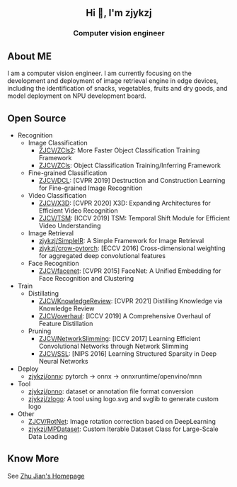 
<h2 align="center">Hi 👋, I'm zjykzj</h2>
<h3 align="center">Computer vision engineer</h3>

## About ME

I am a computer vision engineer. I am currently focusing on the development and deployment of image retrieval engine in edge devices, including the identification of snacks, vegetables, fruits and dry goods, and model deployment on NPU development board.

## Open Source

* Recognition
  * Image Classification
    * [ ZJCV/ZCls2](https://github.com/ZJCV/ZCls2): More Faster Object Classification Training Framework
    * [ ZJCV/ZCls](https://github.com/ZJCV/ZCls): Object Classification Training/Inferring Framework
  * Fine-grained Classification
    * [ ZJCV/DCL](https://github.com/ZJCV/DCL): [CVPR 2019] Destruction and Construction Learning for Fine-grained Image Recognition
  * Video Classification
    * [ZJCV/X3D](https://github.com/ZJCV/X3D): [CVPR 2020] X3D: Expanding Architectures for Efficient Video Recognition
    * [ZJCV/TSM](https://github.com/ZJCV/TSM): [ICCV 2019] TSM: Temporal Shift Module for Efficient Video Understanding
  * Image Retrieval
    * [zjykzj/SimpleIR](https://github.com/zjykzj/SimpleIR): A Simple Framework for Image Retrieval
    * [zjykzj/crow-pytorch](https://github.com/zjykzj/crow-pytorch): [ECCV 2016] Cross-dimensional weighting for aggregated deep convolutional features
  * Face Recognition
    * [ZJCV/facenet](https://github.com/ZJCV/facenet): [CVPR 2015] FaceNet: A Unified Embedding for Face Recognition and Clustering
* Train
  * Distillating
    * [ZJCV/KnowledgeReview](https://github.com/ZJCV/KnowledgeReview): [CVPR 2021] Distilling Knowledge via Knowledge Review
    * [ ZJCV/overhaul](https://github.com/ZJCV/overhaul): [ICCV 2019] A Comprehensive Overhaul of Feature Distillation
  * Pruning
    * [ ZJCV/NetworkSlimming](https://github.com/ZJCV/NetworkSlimming): [ICCV 2017] Learning Efficient Convolutional Networks through Network Slimming
    * [ZJCV/SSL](https://github.com/ZJCV/SSL):  [NIPS 2016] Learning Structured Sparsity in Deep Neural Networks
* Deploy
  * [ zjykzj/onnx](https://github.com/zjykzj/onnx): pytorch -> onnx -> onnxruntime/openvino/mnn
* Tool
  * [ zjykzj/pnno](https://github.com/zjykzj/pnno): dataset or annotation file format conversion 
  * [ zjykzj/zlogo](https://github.com/zjykzj/zlogo): A tool using logo.svg and svglib to generate custom logo
* Other
  * [ ZJCV/RotNet](https://github.com/ZJCV/RotNet): Image rotation correction based on DeepLearning
  * [ zjykzj/MPDataset](https://github.com/zjykzj/MPDataset): Custom Iterable Dataset Class for Large-Scale Data Loading

## Know More

See [Zhu Jian's Homepage](https://github.com/zjykzj/zjykzj/blob/main/profile.md)